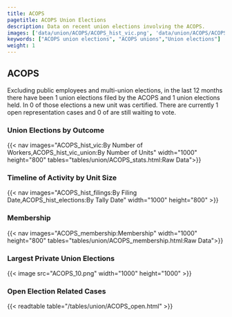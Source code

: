 ```yaml
---
title: ACOPS
pagetitle: ACOPS Union Elections
description: Data on recent union elections involving the ACOPS.
images: ['data/union/ACOPS/ACOPS_hist_vic.png', 'data/union/ACOPS/ACOPS_hist_size.png', 'data/union/ACOPS/ACOPS_10.png']
keywords: ["ACOPS union elections", "ACOPS unions","Union elections"]
weight: 1
---
```

##  ACOPS

Excluding public employees and multi-union elections, in the last 12 months there have been 1 union elections filed by the ACOPS and 1 union elections held. In 0 of those elections a new unit was certified. There are currently 1 open representation cases and 0 of are still waiting to vote.

### Union Elections by Outcome
{{< nav images="ACOPS_hist_vic:By Number of Workers,ACOPS_hist_vic_union:By Number of Units" width="1000" height="800" tables="tables/union/ACOPS_stats.html:Raw Data">}}

### Timeline of Activity by Unit Size
{{< nav images="ACOPS_hist_filings:By Filing Date,ACOPS_hist_elections:By Tally Date" width="1000" height="800" >}}

### Membership
{{< nav images="ACOPS_membership:Membership" width="1000" height="800" tables="tables/union/ACOPS_membership.html:Raw Data">}}

### Largest Private Union Elections
{{< image src="ACOPS_10.png" width="1000" height="1000"  >}}

### Open Election Related Cases
{{< readtable table="/tables/union/ACOPS_open.html" >}}

